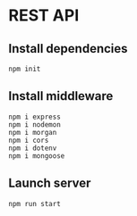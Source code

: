 # REST API

## Install dependencies
```
npm init
```
## Install middleware
```
npm i express
npm i nodemon
npm i morgan
npm i cors
npm i dotenv
npm i mongoose
```

## Launch server
```
npm run start
```